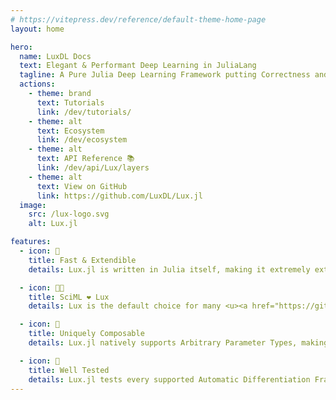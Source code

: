 ```yaml
---
# https://vitepress.dev/reference/default-theme-home-page
layout: home

hero:
  name: LuxDL Docs
  text: Elegant & Performant Deep Learning in JuliaLang
  tagline: A Pure Julia Deep Learning Framework putting Correctness and Performance First
  actions:
    - theme: brand
      text: Tutorials
      link: /dev/tutorials/
    - theme: alt
      text: Ecosystem
      link: /dev/ecosystem
    - theme: alt
      text: API Reference 📚
      link: /dev/api/Lux/layers
    - theme: alt
      text: View on GitHub
      link: https://github.com/LuxDL/Lux.jl
  image:
    src: /lux-logo.svg
    alt: Lux.jl

features:
  - icon: 🚀
    title: Fast & Extendible
    details: Lux.jl is written in Julia itself, making it extremely extendible. <u><a href="https://github.com/JuliaGPU/CUDA.jl">CUDA</a></u> and <u><a href="https://github.com/JuliaGPU/AMDGPU.jl">AMDGPU</a></u> are supported first-class, with experimental support for <u><a href="https://github.com/JuliaGPU/Metal.jl">Metal</a></u> Hardware.

  - icon: 🧑‍🔬
    title: SciML ❤️ Lux
    details: Lux is the default choice for many <u><a href="https://github.com/SciML">SciML</a></u> packages, including DiffEqFlux.jl, NeuralPDE.jl, and more.

  - icon: 🧩
    title: Uniquely Composable
    details: Lux.jl natively supports Arbitrary Parameter Types, making it uniquely composable with other Julia packages (and even Non-Julia packages).

  - icon: 🧪
    title: Well Tested
    details: Lux.jl tests every supported Automatic Differentiation Framework with every supported hardware backend against Finite Differences to prevent sneaky 🐛 in your code.
---
```

